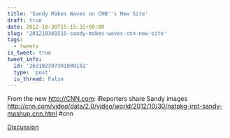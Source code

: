 ```yaml
---
title: 'Sandy Makes Waves on CNN''s New Site'
draft: true
date: 2012-10-30T15:15:32+00:00
slug: '201210301515-sandy-makes-waves-cnn-new-site'
tags:
  - tweets
is_tweet: true
tweet_info:
  id: '263192397301809152'
  type: 'post'
  is_thread: False
---
```




From the new <http://CNN.com>: iReporters share Sandy images <http://cnn.com/video/data/2.0/video/world/2012/10/30/natpkg-irpt-sandy-mashup.cnn.html> #cnn

[Discussion](https://x.com/sytelus/status/263192397301809152)
